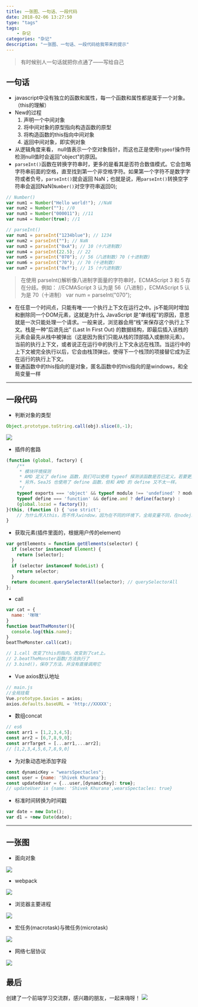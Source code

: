 ```yaml
---
title: 一张图、一句话、一段代码
date: 2018-02-06 13:27:50
type: "tags"
tags:
	- 杂记
categories: "杂记"
description: "一张图、一句话、一段代码给我带来的提示"
---
```


>有时候别人一句话就把你点通了——写给自己

## 一句话

- javascript中没有独立的函数和属性，每一个函数和属性都是属于一个对象。（this的理解）
- New的过程
	1. 声明一个中间对象
	2. 将中间对象的原型指向构造函数的原型
	3. 将构造函数的this指向中间对象
	4. 返回中间对象，即实例对象
- 从逻辑角度来看， null值表示一个空对象指针，而这也正是使用`typeof`操作符检测null值时会返回"object"的原因。
- `parseInt()`函数在转换字符串时，更多的是看其是否符合数值模式。它会忽略字符串前面的空格，直至找到第一个非空格字符。如果第一个字符不是数字字符或者负号，`parseInt()`就会返回 NaN；也就是说，用`parseInt()`转换空字符串会返回NaN(`Number()`对空字符串返回0);

```javascript
// Number()
var num1 = Number("Hello world!"); //NaN 
var num2 = Number(""); //0 
var num3 = Number("000011"); //11 
var num4 = Number(true); //1 

// parseInt()
var num1 = parseInt("1234blue"); // 1234 
var num2 = parseInt(""); // NaN 
var num3 = parseInt("0xA"); // 10（十六进制数）
var num4 = parseInt(22.5); // 22 
var num5 = parseInt("070"); // 56（八进制数）70 (十进制数)
var num6 = parseInt("70"); // 70（十进制数）
var num7 = parseInt("0xf"); // 15（十六进制数）
```
>在使用 parseInt()解析像八进制字面量的字符串时，ECMAScript 3 和 5 存在分歧。例如：
//ECMAScript 3 认为是 56（八进制），ECMAScript 5 认为是 70（十进制）
var num = parseInt("070"); 

- 在任意一个时间点，只能有唯一一个执行上下文在运行之中。js不能同时增加和删除同一个DOM元素，这就是为什么 JavaScript 是“单线程”的原因，意思就是一次只能处理一个请求。一般来说，浏览器会用“栈”来保存这个执行上下文。栈是一种“后进先出” (Last In First Out) 的数据结构，即最后插入该栈的元素会最先从栈中被弹出（这是因为我们只能从栈的顶部插入或删除元素）。当前的执行上下文，或者说正在运行中的执行上下文永远在栈顶。当运行中的上下文被完全执行以后，它会由栈顶弹出，使得下一个栈顶的项接替它成为正在运行的执行上下文。
- 普通函数中的this指向的是对象，匿名函数中的this指向的是windows，和全局变量一样

---

## 一段代码
- 判断对象的类型

```javascript
Object.prototype.toString.call(obj).slice(8,-1);
```
![](https://i.imgur.com/TqrGqCB.png)
- 插件的套路

``` javascript
(function (global, factory) {
	/**
	 * 模块环境探测
	 * AMD 定义了 define 函数，我们可以使用 typeof 探测该函数是否已定义。若要更严格一点，可以继续判断 define.amd 是否有定义。
	 * 另外，SeaJS 也使用了 define 函数，但和 AMD 的 define 又不太一样。
	 */
	typeof exports === 'object' && typeof module !== 'undefined' ? module.exports = factory() :
	typeof define === 'function' && define.amd ? define(factory) :
	(global.lozad = factory());
}(this, (function () { 'use strict';
	// 为什么传入this，而不传入window，因为在不同的环境下，全局变量不同，在nodejs就没有window对象
}
```
- 获取元素(插件里面的，根据用户传的element)

```javascript
var getElements = function getElements(selector) {
  if (selector instanceof Element) {
    return [selector];
  }
  if (selector instanceof NodeList) {
    return selector;
  }
  return document.querySelectorAll(selector); // querySelectorAll
};
```
- call

```javascript
var cat = {
  name: '咪咪'
}
function beatTheMonster(){
  console.log(this.name);
}
beatTheMonster.call(cat);

// 1.call 改变了this的指向。改变到了cat上。
// 2.beatTheMonster函数/方法执行了
// 3.bind()，保存了方法，并没有直接调用它
```

- Vue axios默认地址

```javascript
// main.js
//全局挂载
Vue.prototype.$axios = axios;
axios.defaults.baseURL = 'http://XXXXX';
```
- 数组concat

```javascript
// es6
const arr1 = [1,2,3,4,5];
const arr2 = [6,7,8,9,0];
const arrTarget = [...arr1,...arr2];
// [1,2,3,4,5,6,7,8,9,0]
```
- 为对象动态地添加字段

```javascript
const dynamicKey = "wearsSpectacles";
const user = {name: 'Shivek Khurana'};
const updatedUser = {...user,[dynamicKey]: true};
// updateUser is {name: 'Shivek Khurana',wearsSpectacles: true}
```
- 标准时间转换为时间戳

```javascript
var date = new Date();
var d1 = +new Date(date);
```

---

## 一张图

- 面向对象

![](https://i.imgur.com/bCdhs7L.png)

- webpack

![](https://i.imgur.com/NbPRvzp.png)

- 浏览器主要进程

![](https://i.imgur.com/cXloUjf.png)

- 宏任务(macrotask)与微任务(microtask)

![](https://i.imgur.com/otax4mX.png)

- 网络七层协议

![](https://i.imgur.com/Ft5xzr5.gif)


## 最后

创建了一个前端学习交流群，感兴趣的朋友，一起来嗨呀！
![](<https://image-static.segmentfault.com/207/665/2076650181-5bfe3d1a48e89_articlex>)
